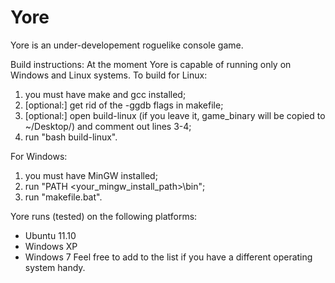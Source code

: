 Yore
====

Yore is an under-developement roguelike console game.

Build instructions:
At the moment Yore is capable of running only on Windows and Linux systems.
To build for Linux:
1. you must have make and gcc installed;
2.  [optional:] get rid of the -ggdb flags in makefile;
3.  [optional:] open build-linux (if you leave it, game_binary will be copied to ~/Desktop/) and comment out lines 3-4;
4.  run "bash build-linux".

For Windows:
1.  you must have MinGW installed;
2.  run "PATH <your_mingw_install_path>\bin";
3.  run "makefile.bat".

Yore runs (tested) on the following platforms:

 *  Ubuntu 11.10
 *  Windows XP
 *  Windows 7
Feel free to add to the list if you have a different operating system handy.
